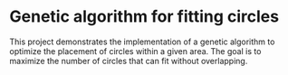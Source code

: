 # Genetic algorithm for fitting circles

This project demonstrates the implementation of a genetic algorithm to optimize the placement of circles within a given area. The goal is to maximize the number of circles that can fit without overlapping.
